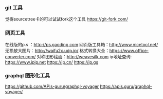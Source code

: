 ### git 工具
觉得sourcetree卡的可以试试fork这个工具
https://git-fork.com/

### 网页工具
在线版的p.s ：http://ps.gaoding.com
网页版工具箱：http://www.nicetool.net/
无损放大图片：http://waifu2x.udp.jp/
格式转换大全：https://www.office-converter.com/
对称图形绘画：http://weavesilk.com
ip地址查询: https://www.ipip.net  https://ip.cn/  https://ip.gs

### graphql 图形化工具
https://github.com/APIs-guru/graphql-voyager
https://apis.guru/graphql-voyager/
